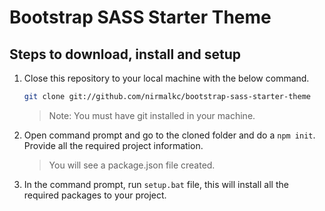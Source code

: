 # Bootstrap SASS Starter Theme

## Steps to download, install and setup

1. Close this repository to your local machine with the below command.

	```bash
	git clone git://github.com/nirmalkc/bootstrap-sass-starter-theme
	```
	> Note: You must have git installed in your machine.

2. Open command prompt and go to the cloned folder and do a `npm init`. Provide all the required project information.
	> You will see a package.json file created.

3. In the command prompt, run `setup.bat` file, this will install all the required packages to your project.


